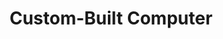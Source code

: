---
layout: page
title: Custom-Built Computer
description: Allowed smooth handling of resource-intense applications.
img: assets/img/computer.jpg
importance: 1
category: fun
related_publications: false
---